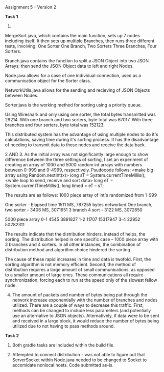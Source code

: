 ﻿Assignment 5 - Version 2

**Task 1**

1.  
MergeSort.java, which contains the main function, sets up 7 nodes including itself.
It then sets up multiple Branches, then runs three different tests, involving:
One Sorter
One Branch, Two Sorters
Three Branches, Four Sorters.

Branch.java contains the function to split a JSON Object into two JSON Arrays; then
    send the JSON Object data to left and right Nodes.

Node.java allows for a case of one individual connection, used as a communication object
    for the Sorter class.   

NetworkUtils.java allows for the sending and recieving of JSON Objects between Nodes.

Sorter.java is the working method for sorting using a priority queue.

Using Wireshark and only using one sorter, the total bytes transmitted was 29214.
With one branch and two sorters, byte total was 67017.
With three branches and four sorters, byte total was 152123.

This distributed system has the advantage of using multiple nodes to do it's calculations,
    saving time during it's sorting process.  It has the disadvantage of needing to transmit
    data to those nodes and receive the data back.

2 AND 3. 
As the initial array was not significantly large enough to show difference between the three settings of sorting, I set an experiment of creating an array of 1000 and 5000 random int arrays with numbers between 0-999 and 0-4999, respectively.  Psudocode follows:
<make big array using Random.nextInt(x)>
long sT = System.currentTimeMillis();
<while loop to send, receive and sort data>
long eT = System.currentTimeMillis();
long timed = eT – sT;

The results are as follows:
1000 piece array of int's randomized from 1-999

One sorter - Elapsed time 1511 MS, 787255 bytes networked
One branch, two sorter - 3406 MS, 3071651
3 branch 4 sort - 3122 MS, 3072650

5000 piece array
0-1 4545  3891827
1-2 11707 15317947
3-4 22952 50282311

The results indicate that the distribution hinders, instead of helps, the sorting. The distribution helped in one specific case – 1000 piece array with 3 branches and 4 sorters.  In all other instances, the combination of distribution method and algorithm choice hindered the sorting.

The cause of these rapid increases in time and data is twofold.  First, the sorting algorithm is not memory efficient.  Second, the method of distribution requires a large amount of small communications, as opposed to a smaller amount of large ones.  These communications all require synchronization, forcing each to run at the speed only of the slowest fellow node.

4. The amount of packets and number of bytes being put through the network increase exponentially with the number of branches and nodes utilized.  There are a couple of ways to decrease this traffic.  First, methods can be changed to include less parameters (and potentially use an alternative to JSON objects).  Alternatively, if data were to be sent and received in a large block, it would reduce the number of bytes being utilized due to not having to pass methods around.  

**Task 2**

1.  Both gradle tasks are included within the build file.

2.  Attempted to connect distribution - was not able to figure out that ServerSocket within Node.java needed to be changed to Socket to accomidate nonlocal hosts.  Code submitted as-is.